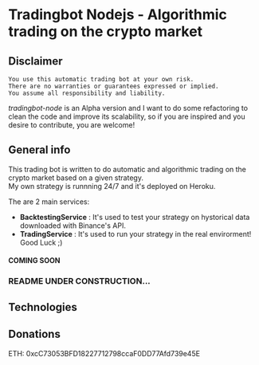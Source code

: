 # Tradingbot Nodejs - Algorithmic trading on the crypto market

## Disclaimer 
```You use this automatic trading bot at your own risk.``` <br/>
```There are no warranties or guarantees expressed or implied.``` <br/>
```You assume all responsibility and liability.```

*tradingbot-node* is an Alpha version and I want to do some refactoring to clean the code and improve its scalability, so
if you are inspired and you desire to contribute, you are welcome!<br/>
## General info
This trading bot is written to do automatic and algorithmic trading on the crypto market based on a given strategy.<br/>
My own strategy is runnning 24/7 and it's deployed on Heroku.

The are 2 main services:
* **BacktestingService** : It's used to test your strategy on hystorical data downloaded with Binance's API.
* **TradingService** : It's used to run your strategy in the real envirorment! Good Luck ;)

<h4>COMING SOON</h4>
<h3>README UNDER CONSTRUCTION...</h3>

## Technologies

## Donations

ETH: 0xcC73053BFD18227712798ccaF0DD77Afd739e45E
